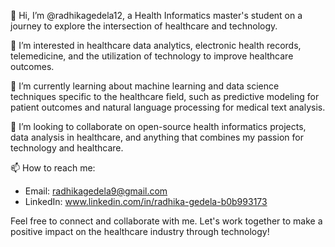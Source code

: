 👋 Hi, I’m @radhikagedela12, a Health Informatics master's student on a journey to explore the intersection of healthcare and technology.

👀 I’m interested in healthcare data analytics, electronic health records, telemedicine, and the utilization of technology to improve healthcare outcomes.

🌱 I’m currently learning about machine learning and data science techniques specific to the healthcare field, such as predictive modeling for patient outcomes and natural language processing for medical text analysis.

💞️ I’m looking to collaborate on open-source health informatics projects, data analysis in healthcare, and anything that combines my passion for technology and healthcare.

📫 How to reach me:
- Email: radhikagedela9@gmail.com
- LinkedIn: www.linkedin.com/in/radhika-gedela-b0b993173


Feel free to connect and collaborate with me. Let's work together to make a positive impact on the healthcare industry through technology!


<!---
radhikagedela12/radhikagedela12 is a ✨ special ✨ repository because its `README.md` (this file) appears on your GitHub profile.
You can click the Preview link to take a look at your changes.
--->
